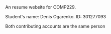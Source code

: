 An resume website for COMP229.

Student's name: Denis Ogarenko.
ID: 301277093

Both contributing accounts are the same person
